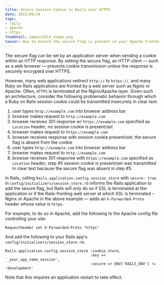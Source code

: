 ```yaml
---
title: Secure Session Cookie in Rails over HTTPS
date: 2015/09/24
tags:
- rails
- apache
- https
thumbnail: impossible_shape.png
teaser: How to ensure the secure flag is present in your Apache-fronted Rails app's session cookies.
---
```


The secure flag can be set by an application server when sending a cookie within an HTTP response. By setting the secure flag, an HTTP client &mdash; such as a web browser &mdash; prevents cookie transmission unless the response is securely encrypted over HTTPS.

However, many web applications redirect `http://` to `https://`, and many Ruby on Rails applications are fronted by a web server such as Ngnix or Apache. Often, `HTTPS` is terminated at the Nginx/Apache layer. Given such an architecture, consider the following problematic behavior through which a Ruby on Rails session cookie could be transmitted insecurely in clear text:

1. user types `http://example.com` into browser address bar
2. browser makes request to `http://example.com`
3. browser receives 301 response w/ `https://example.com` specified as `Location` header; no session cookie is present/set
4. browser makes request to `https://example.com`
5. browser receives response with session cookie present/set; the secure flag is absent from the cookie
6. user types `http://example.com` into browser address bar
7. browser makes request to `http://example.com`
8. browser receives 301 response with `https://example.com` specified as `Location` header; step #5 session cookie is present/set was transmitted in clear text because the secure flag was absent in step #5.

In Rails, calling `Rails.application.config.session_store` with `secure: true` in `config/initializers/session_store.rb` informs the Rails application to add the secure flag, but Rails will only do so if SSL is terminated at the application _or_ if the Rails-fronting web server at which SSL is terminated &ndash; Nginx or Apache in the above example &mdash; adds an `X-Forwarded-Proto` header whose value is `https`.

For example, to do so in Apache, add the following to the Apache config file controlling your site:

```
RequestHeader set X-Forwarded-Proto "https"
```

And add the following to your Rails app's `config/initializers/session_store.rb`:

```
Rails.application.config.session_store :cookie_store,
                                       :key => '_your_app_name_session',
                                       :secure => ENV['RAILS_ENV'] != 'development'
```

Note that this requires an application restart to take effect.
